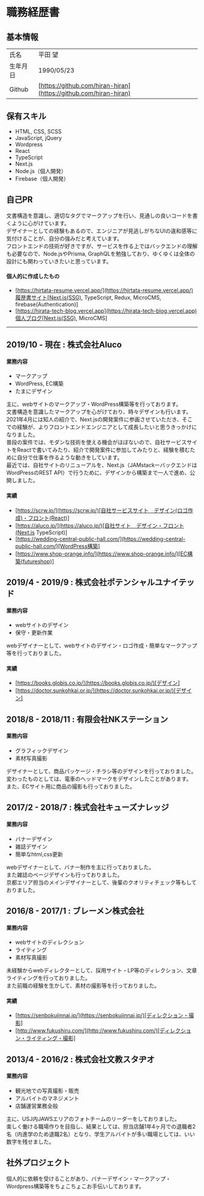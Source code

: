 # 職務経歴書

## 基本情報
|          |                                                                    |
| -------- | ------------------------------------------------------------------ |
| 氏名     | 平田 望                                                            |
| 生年月日 | 1990/05/23                                                         |
| Github   | [https://github.com/hiran-hiran](https://github.com/hiran-hiran) |

## 保有スキル
* HTML, CSS, SCSS
* JavaScript, jQuery
* Wordpress
* React
* TypeScript
* Next.js
* Node.js（個人開発）
* Firebase（個人開発）



## 自己PR
文書構造を意識し、適切なタグでマークアップを行い、見通しの良いコードを書くように心がけています。  
デザイナーとしての経験もあるので、エンジニアが見逃しがちなUIの違和感等に気付けることが、自分の強みだと考えています。  
フロントエンドの技術が好きですが、サービスを作る上ではバックエンドの理解も必要なので、Node.jsやPrisma, GraphQLを勉強しており、ゆくゆくは全体の設計にも関わっていきたいと思っています。  


#### 個人的に作成したもの
* [https://hirtata-resume.vercel.app/](https://hirtata-resume.vercel.app/)履歴書サイト[Next.js(SSG), TypeScript, Redux, MicroCMS, firebase(Authentication)]
* [https://hirata-tech-blog.vercel.app](https://hirata-tech-blog.vercel.app)個人ブログ[Next.js(SSG), MicroCMS]

---
## 2019/10 - 現在 : 株式会社Aluco
#### 業務内容
* マークアップ
* WordPress, EC構築
* たまにデザイン

主に、webサイトのマークアップ・WordPress構築等を行っております。  
文書構造を意識したマークアップを心がけており、時々デザインも行います。  
2021年4月には知人の紹介で、Next.jsの開発案件に参画させていただき、そこでの経験が、よりフロントエンドエンジニアとして成長したいと思うきっかけになりました。  
普段の案件では、モダンな技術を使える機会がほぼないので、自社サービスサイトをReactで書いてみたり、紹介で開発案件に参加してみたりと、経験を積むために自分で仕事を作るような動きをしています。  
最近では、自社サイトのリニューアルを、Next.js（JAMstackーバックエンドはWordPressのREST API）で行うために、デザインから構築まで一人で進め、公開しました。  



#### 実績
* [https://scrw.jp/](https://scrw.jp/)[自社サービスサイト　デザイン(ロゴ作成)・フロント(React)]
* [https://aluco.jp/](https://aluco.jp/)[自社サイト　デザイン・フロント(Next.js TypeScript)]
* [https://wedding-central-public-hall.com/](https://wedding-central-public-hall.com/)[WordPress構築]
* [https://www.shop-orange.info/](https://www.shop-orange.info/)[EC構築(futureshop)]



## 2019/4 - 2019/9 : 株式会社ポテンシャルユナイテッド
#### 業務内容
* webサイトのデザイン
* 保守・更新作業

webデザイナーとして、webサイトのデザイン・ロゴ作成・簡単なマークアップ等を行っておりました。

#### 実績
* [https://books.globis.co.jp/](https://books.globis.co.jp/)[デザイン]
* [https://doctor.sunkohkai.or.jp/](https://doctor.sunkohkai.or.jp/)[デザイン]



## 2018/8 - 2018/11 : 有限会社NKステーション
#### 業務内容
* グラフィックデザイン
* 素材写真撮影  

デザイナーとして、商品パッケージ・チラシ等のデザインを行っておりました。  
変わったものとしては、電車のヘッドマークをデザインしたことがあります。  
また、ECサイト用に商品の撮影も行っておりました。



## 2017/2 - 2018/7 : 株式会社キューズナレッジ
#### 業務内容
* バナーデザイン
* 雑誌デザイン
* 簡単なhtml,css更新  

webデザイナーとして、バナー制作を主に行っておりました。  
また雑誌のページデザインも行っておりました。  
京都エリア担当のメインデザイナーとして、後輩のクオリティチェック等もしておりました。



## 2016/8 - 2017/1 : ブレーメン株式会社
#### 業務内容
* webサイトのディレクション
* ライティング
* 素材写真撮影  

未経験からwebディレクターとして、採用サイト・LP等のディレクション、文章ライティングを行っておりました。  
また前職の経験を生かして、素材の撮影等を行っておりました。

#### 実績
* [https://senbokujinnai.jp/](https://senbokujinnai.jp/)[ディレクション・撮影]
* [http://www.fukushiru.com/](http://www.fukushiru.com/)[ディレクション・ライティング・撮影]



## 2013/4 - 2016/2 : 株式会社文教スタヂオ
#### 業務内容
* 観光地での写真撮影・販売
* アルバイトのマネジメント
* 店舗運営業務全般  

主に、USJ内JAWSエリアのフォトチームのリーダーをしておりました。  
楽しく働ける職場作りを目指し、結果としては、担当店舗1年4ヶ月での退職者2名（内進学のため退職2名）となり、学生アルバイトが多い職場としては、いい数字を残せました。


## 社外プロジェクト
個人的に依頼を受けることがあり、バナーデザイン・マークアップ・Wordpress構築等をちょこちょこお手伝いしております。